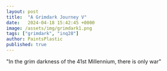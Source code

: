 ```yaml
---
layout: post
title:  "A Grimdark Journey V"
date:   2024-04-18 15:42:45 +0000
image: /assets/img/grimdark1.png
tags: ["grimdark", "inq28"]
author: PaintsPlastic
published: true
---
```


"In the grim darkness of the 41st Millennium, there is only war"

